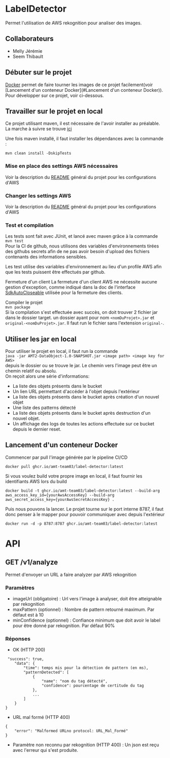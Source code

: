 # LabelDetector
Permet l'utilisation de AWS rekognition pour analiser des images.

## Collaborateurs
- Melly Jérémie
- Seem Thibault

## Débuter sur le projet
[Docker](https://www.docker.com) permet de faire tourner les images de ce projet facilement(voir [Lancement d'un conteneur Docker](#Lancement d'un conteneur Docker)).  
Pour développer sur ce projet, voir ci-dessous.

## Travailler sur le projet en local

Ce projet utilisant maven, il est nécessaire de l'avoir installer au préalable. La marche à suivre se trouve [ici](https://maven.apache.org/install.html)

Une fois maven installé, il faut installer les dépendances avec la commande :

```mvn clean install -DskipTests```

### Mise en place des settings AWS nécessaires
Voir la description du [README](../README.md) général du projet pour les configurations d'AWS

### Changer les settings AWS
Voir la description du [README](../README.md) général du projet pour les configurations d'AWS

### Test et compilation

Les tests sont fait avec JUnit, et lancé avec maven grâce à la commande  
```mvn test```  
Pour la CI de github, nous utilisons des variables d'environnements tirées des githubs secrets afin de ne pas avoir
besoin d'upload des fichiers contenants des informations sensibles.

Les test utilise des variables d'environnement au lieu d'un profile AWS afin que les tests puissent être effectués
par github.

Fermeture d'un client
La fermeture d'un client AWS ne nécessite aucune gestion d'exception, comme indiqué dans la
doc de l'interface [SdkAutoCloseable](https://sdk.amazonaws.com/java/api/2.0.0/software/amazon/awssdk/utils/SdkAutoCloseable.html)
utilisée pour la fermeture des clients.

Compiler le projet  
```mvn package```  
Si la compilation s'est effectuée avec succès, on doit trouver 2 fichier jar dans le dossier target. un dossier ayant
pour nom `<nomDuProjet>.jar` et `original-<nomDuProjet>.jar`. Il faut run le fichier sans l'extension `original-`.

## Utiliser les jar en local
Pour utiliser le projet en local, il faut run la commande  
```java -jar AMT2-DataObject-1.0-SNAPSHOT.jar <image path> <image key for AWS>```  
depuis le dossier ou se trouve le jar. Le chemin vers l'image peut être un chemin relatif ou absolu.  
On reçoit alors une série d'informations:
- La liste des objets présents dans le bucket
- Un lien URL permettant d'accéder à l'objet depuis l'extérieur
- La liste des objets présents dans le bucket après création d'un nouvel objet
- Une liste des patterns détecté
- La liste des objets présents dans le bucket après destruction d'un nouvel objet.
- Un affichage des logs de toutes les actions effectuée sur ce bucket depuis le dernier reset.

## Lancement d'un conteneur Docker
Commencer par pull l'image générée par le pipeline CI/CD
```
docker pull ghcr.io/amt-team03/label-detector:latest
```
Si vous voulez build votre propre image en local, il faut fournir les identifiants AWS lors du build
```
docker build -t ghcr.io/amt-team03/label-detector:latest --build-arg aws_access_key_id={yourAwsAccessKey} --build-arg aws_secret_access_key={yourAwsSecretAccessKey} .
```

Puis nous pouvons la lancer. Le projet tourne sur le port interne 8787, il faut donc penser à le mapper pour pouvoir communiquer avec depuis l'extérieur
```
docker run -d -p 8787:8787 ghcr.io/amt-team03/label-detector:latest
```

# API
## GET /v1/analyze
Permet d'envoyer un URL a faire analyzer par AWS rekognition

### Paramètres
- imageUrl (obligatoire) : Url vers l'image à analyser, doit être atteignable par rekognition
- maxPattern (optionnel) : Nombre de pattern retourné maximum. Par défaut est à 10
- minConfidence (optionnel) : Confiance minimum que doit avoir le label pour être donné par rekognition. Par défaut 90%

### Réponses
- OK (HTTP 200)
```
 "success": true,
    "data": {
        "time": temps mis pour la détection de pattern (en ms),
        "patternDetected": [
            {
                "name": "nom du tag détecté",
                "confidence": pourcentage de certitude du tag 
            }, 
            ...
        ]
    }
}
```
- URL mal formé (HTTP 400) 
```
{
    "error": "Malformed URLno protocol: URL_Mal_Formé"
}
```
- Paramètre non reconnu par rekognition (HTTP 400) : Un json est reçu avec l'erreur qui s'est produite.